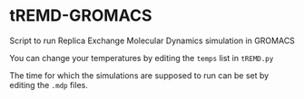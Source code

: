 # tREMD-GROMACS
Script to run Replica Exchange Molecular Dynamics simulation in GROMACS

You can change your temperatures by editing the `temps` list in `tREMD.py`

The time for which the simulations are supposed to run can be set by editing the `.mdp` files.
